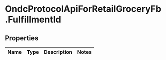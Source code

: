 # OndcProtocolApiForRetailGroceryFb.FulfillmentId

## Properties
Name | Type | Description | Notes
------------ | ------------- | ------------- | -------------
